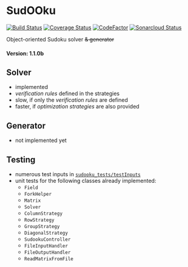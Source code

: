 # SudOOku
[![Build Status](https://travis-ci.org/wlchs/SudOOku.svg?branch=master)](https://travis-ci.org/wlchs/SudOOku)
[![Coverage Status](https://coveralls.io/repos/github/wlchs/SudOOku/badge.svg?branch=master)](https://coveralls.io/github/wlchs/SudOOku?branch=master)
[![CodeFactor](https://www.codefactor.io/repository/github/wlchs/sudooku/badge)](https://www.codefactor.io/repository/github/wlchs/sudooku)
[![Sonarcloud Status](https://sonarcloud.io/api/project_badges/measure?project=wlchs_SudOOku&metric=alert_status)](https://sonarcloud.io/dashboard?id=wlchs_SudOOku)

Object-oriented Sudoku solver ~~& generator~~
#### Version: 1.1.0b

## Solver
- implemented
- *verification rules* defined in the strategies
- slow, if only the *verification rules* are defined
- faster, if *optimization strategies* are also provided

## Generator
- not implemented yet

## Testing
 - numerous test inputs in [```sudooku_tests/testInputs```](https://github.com/wlchs/SudOOku/tree/master/sudooku_tests/testInputs)
 - unit tests for the following classes already implemented:
    - ```Field```
    - ```ForkHelper```
    - ```Matrix```
    - ```Solver```
    - ```ColumnStrategy```
    - ```RowStrategy```
    - ```GroupStrategy```
    - ```DiagonalStrategy```
    - ```SudookuController```
    - ```FileInputHandler```
    - ```FileOutputHandler```
    - ```ReadMatrixFromFile```